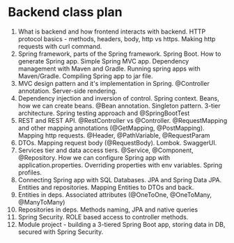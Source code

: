 Backend class plan
==================

1. What is backend and how frontend interacts with backend.
   HTTP protocol basics - methods, headers, body, http vs https.
   Making http requests with curl command.
2. Spring framework, parts of the Spring framework. Spring Boot.
   How to generate Spring app. Simple Spring MVC app.
   Dependency management with Maven and Gradle. Running spring apps with Maven/Gradle.
   Compiling Spring app to jar file.
3. MVC design pattern and it's implementation in Spring. @Controller annotation. Server-side rendering.
4. Dependency injection and inversion of control. Spring context. Beans, how we can create beans.
   @Bean annotation. Singleton pattern. 3-tier architecture. Spring testing approach and @SpringBootTest
5. REST and REST API. @RestController vs @Controller. @RequestMapping and other mapping annotations
   (@GetMapping, @PostMapping). Mapping http requests. @Header, @PathVariable, @RequestParam
6. DTOs. Mapping request body (@RequestBody). Lombok. SwaggerUI.
7. Services tier and data access tiers. @Service, @Component, @Repository.
   How we can configure Spring app with application.properties. Overriding properties with env variables.
   Spring profiles.
8. Connecting Spring app with SQL Databases. JPA and Spring Data JPA. Entities and repositories.
   Mapping Entities to DTOs and back.
9. Entities in deps. Associated attributes (@OneToOne, @OneToMany, @ManyToMany)
10. Repositories in deps. Methods naming, JPA and native queries
11. Spring Security. ROLE based access to controller methods.
12. Module project - building a 3-tiered Spring Boot app, storing data in DB, secured with Spring Security.
